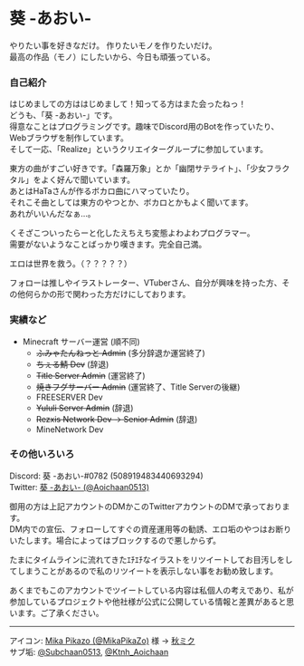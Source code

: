 # 葵 -あおい-
やりたい事を好きなだけ。 作りたいモノを作りたいだけ。<br>
最高の作品（モノ）にしたいから、今日も頑張っている。

### 自己紹介

はじめましての方ははじめまして！知ってる方はまた会ったねっ！<br>
どうも、「葵 -あおい-」です。<br>
得意なことはプログラミングです。趣味でDiscord用のBotを作っていたり、Webブラウザを制作しています。<br>
そして一応、「Realize」というクリエイターグループに参加しています。<br>

東方の曲がすごい好きです。「森羅万象」とか「幽閉サテライト」、「少女フラクタル」をよく好んで聞いています。<br>
あとはHaTaさんが作るボカロ曲にハマっていたり。<br>
それこそ曲としては東方のやつとか、ボカロとかもよく聞いてます。<br>
あれがいいんだなぁ…。

くそざこついったらーと化したえちえち変態よわよわプログラマー。<br>
需要がないようなことばっかり嘆きます。完全自己満。

エロは世界を救う。（？？？？？）

フォローは推しやイラストレーター、VTuberさん、自分が興味を持った方、その他何らかの形で関わった方だけにしております。


### 実績など

- Minecraft サーバー運営 (順不同)
  - ~~ふみゃたんねっと Admin~~ (多分辞退か運営終了)
  - ~~ちぇる鯖 Dev~~ (辞退)
  - ~~Title Server Admin~~ (運営終了)
  - ~~焼きフグサーバー Admin~~ (運営終了、Title Serverの後継)
  - FREESERVER Dev
  - ~~Yululi Server Admin~~ (辞退)
  - ~~Rezxis Network Dev → Senior Admin~~ (辞退)
  - MineNetwork Dev


### その他いろいろ

Discord: 葵 -あおい-#0782 (508919483440693294)<br>
Twitter: [葵 -あおい- (@Aoichaan0513)](https://twitter.com/Aoichaan0513)

御用の方は上記アカウントのDMかこのTwitterアカウントのDMで承っております。<br>
DM内での宣伝、フォローしてすぐの資産運用等の勧誘、エロ垢のやつはお断りいたします。場合によってはブロックするので悪しからず。

たまにタイムラインに流れてきたｴﾁｴﾁなイラストをリツイートしてお目汚しをしてしまうことがあるので私のリツイートを表示しない事をお勧め致します。

あくまでもこのアカウントでツイートしている内容は私個人の考えであり、私が参加しているプロジェクトや他社様が公式に公開している情報と差異があると思います。ご了承ください。

---

アイコン: [Mika Pikazo (@MikaPikaZo)](https://twitter.com/MikaPikaZo) 様 -> [秋ミク](https://www.pixiv.net/artworks/77048544)<br>
サブ垢: [@Subchaan0513](https://twitter.com/Subchaan0513), [@Ktnh_Aoichaan](https://twitter.com/Ktnh_Aoichaan)
